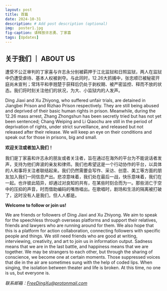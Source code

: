 ```yaml
---
layout: post
title: 首篇
date: 2024-10-31
description: # Add post description (optional)
img:  poster1.jpg
fig-caption: 请释放许志勇、丁家喜
tags: [Updates]
---
```


## 关于我们 ｜ ABOUT US

遭受不公正审判的丁家喜与许志永分别被羁押于江北监狱和日照监狱，两人在监狱中仍遭受虐待、基本人权被剥夺。与此同时，12.26大抓捕中，张忠顺已被秘密开庭尚未宣判；常玮平和李翘楚于获释后仍处于剥权期、被严密监控、释而不放的状态。我们将时刻关注他们的状况，为大、小监狱内的人发声。

Ding Jiaxi and Xu Zhiyong, who suffered unfair trials, are detained in Jiangbei Prison and Rizhao Prison respectively. They are still being abused and deprived of their basic human rights in prison. Meanwhile, during the 12.26 mass arrest, Zhang Zhongshun has been secretly tried but has not yet been sentenced; Chang Weiping and Li Qiaochu are still in the period of deprivation of rights, under strict surveillance, and released but not released after their release. We will keep an eye on their conditions and speak out for those in prisons, big and small.

**欢迎关注或者加入我们！**

我们是丁家喜和许志永的朋友或者关注者，旨在通过在海外的平台为不能说话者发声，支持为他们奔波的亲友和律师。我们也希望这是一个行动协作的平台，以具体的人和事将关注者联结起来。我们仍然需要会写作、采访、创意、美工等方面的朋友加入我们一同信息产出。悲凉意味着，我们处在最后一战，快乐意味着，我们在一起。也许彼此陌异，却通过对良知的共有，在某些时刻合而为一。那些消亡于空中的压抑的声音，时而借助编码的嘴唇唱出。在歌唱时，剧场和生活的隔离被打破了，这时没有人是我们，但人人都是。

**Welcome to follow or join us!**

We are friends or followers of Ding Jiaxi and Xu Zhiyong. We aim to speak for the speechless through overseas platforms and support their relatives, friends and lawyers who are running around for them. We also hope that this is a platform for action collaboration, connecting followers with specific people and things. We still need friends who are good at writing, interviewing, creativity, and art to join us in information output. Sadness means that we are in the last battle, and happiness means that we are together. We may be strangers to each other, but through the sharing of conscience, we become one at certain moments. Those suppressed voices that die in the air are sometimes sung with the help of coded lips. When singing, the isolation between theater and life is broken. At this time, no one is us, but everyone is.

*联系邮箱：FreeDingXu@protonmail.com*